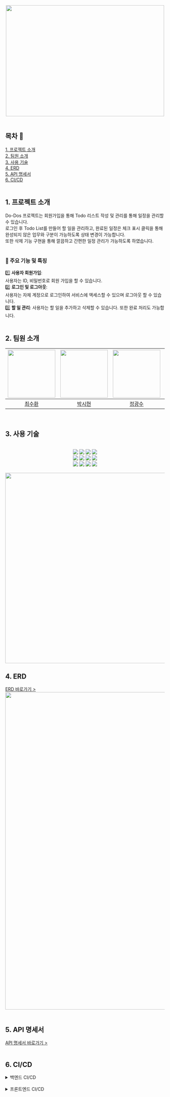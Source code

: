 <div align="center">
<img src="https://github.com/beyond-sw-camp/be05-4th-4team--HR_Do-Dos/assets/114909535/3394ac19-b808-4616-8c57-e40b6b78b07b"width="500" height="350">
</div>
</br>

## 목차 :page_facing_up:
[1. 프로젝트 소개](#1-프로젝트-소개)<br>
[2. 팀원 소개](#2-팀원-소개)<br>
[3. 사용 기술](#3-사용-기술)<br>
[4. ERD](#4-ERD)<br>
[5. API 명세서](#5-API-명세서)<br>
[6. CI/CD](#6-CI/CD)<br>
<br/>

## 1. 프로젝트 소개
Do-Dos 프로젝트는 회원가입을 통해 Todo 리스트 작성 및 관리를 통해 일정을 관리할 수 있습니다. </br>
로그인 후 Todo List를 만들어 할 일을 관리하고, 완료된 일정은 체크 표시 클릭을 통해</br>
완성되지 않은 업무와 구분이 가능하도록 상태 변경이 가능합니다. </br>
또한 삭제 기능 구현을 통해 깔끔하고 간편한 일정 관리가 가능하도록 하였습니다.
</br>
</br>

### :loudspeaker: 주요 기능 및 특징

:one: **사용자 회원가입**: </br>
사용자는 ID, 비밀번호로 회원 가입을 할 수 있습니다.
<br/>
:two: **로그인 및 로그아웃**: </br>
사용자는 자체 계정으로 로그인하여 서비스에 액세스할 수 있으며 로그아웃 할 수 있습니다.
<br/>
:three: **할 일 관리**: 사용자는 할 일을 추가하고 삭제할 수 있습니다. 또한 완료 처리도 가능합니다.
<br/>
<br/>


## 2. 팀원 소개
<div align="center">

| <img src="https://github.com/beyond-sw-camp/be05-4th-4team--HR_Do-Dos/assets/112090609/a2619638-9fa1-41fb-9f6e-cc4bf80085fe" height="150" /> | <img src="https://github.com/OrangeVinyl/dev-back/assets/112090609/b621c195-599c-44bc-b608-ff456478f94f" height="150" /> | <img src="https://github.com/OrangeVinyl/dev-back/assets/112090609/c80695b9-023c-4b44-b639-1135e96e290f" height="150" /> | <img src="https://github.com/OrangeVinyl/dev-back/assets/112090609/dc28d157-b3aa-4341-86bf-557b1270a428" height="150" /> | <img src="https://github.com/OrangeVinyl/dev-back/assets/112090609/446ca013-5a9d-4700-b487-5939a765fa8f" height="150" /> |
|-----------------------------------------------------------------------------------------------------------------------------------|-----------------------------------------------------------------------------------------------------------------------------------|---------------------------------------------------------------------------------------------------------------------------------|-----------------------------------------------------------------------------------------------------------------------------------|-----------------------------------------------------------------------------------------------------------------------------------|
| <div align="center">[최수환](https://github.com/OrangeVinyl)</div>                                                                   | <div align="center"> [박시현](https://github.com/SpecialSHipDobby) </div>                                                            | <div align="center"> [정광수](https://github.com/Jrhkdtn)</div>                                                                    | <div align="center"> [이윤재](https://github.com/itsjaeya)</div>                                                                     | <div align="center"> [방채원](https://github.com/chaewon02)</div>                                                                       |
</div>
</br>
 
## 3. 사용 기술
<div align="center">
</br>
<img src="https://img.shields.io/badge/html5-E34F26?style=for-the-badge&logo=html5&logoColor=white" /> <img src="https://img.shields.io/badge/css-1572B6?style=for-the-badge&logo=css3&logoColor=white" /> <img src="https://img.shields.io/badge/javascript-F7DF1E?style=for-the-badge&logo=javascript&logoColor=black" /> <img src="https://img.shields.io/badge/vue.js-4FC08D?style=for-the-badge&logo=vue.js&logoColor=white" />
</br>
<img src="https://img.shields.io/badge/spring-6DB33F?style=for-the-badge&logo=spring&logoColor=white" /> <img src="https://img.shields.io/badge/gradle-02303A?style=for-the-badge&logo=gradle&logoColor=white" /> <img src="https://img.shields.io/badge/java-007396?style=for-the-badge&logo=java&logoColor=white" /> <img src="https://img.shields.io/badge/springdatajpa-6DB33F?style=for-the-badge&logo=springboot&logoColor=white">
</br>
<img src="https://img.shields.io/badge/mariaDB-003545?style=for-the-badge&logo=mariaDB&logoColor=white" /> 
<img src="https://img.shields.io/badge/jenkins-D24939?style=for-the-badge&logo=jenkins&logoColor=white" />
<img src="https://img.shields.io/badge/git-F05032?style=for-the-badge&logo=git&logoColor=white"> <img src="https://img.shields.io/badge/github-181717?style=for-the-badge&logo=github&logoColor=white">
</br>
</br>
<img src="https://github.com/beyond-sw-camp/be05-2nd-5team-SoEZ-EZCheck/assets/112090609/0d77b0a9-6269-44ac-8fba-270f8b189264" width="600">
</br>
</div>

## 4. ERD
[ERD 바로가기 >](https://www.erdcloud.com/d/3rbMmXinezSxWpEQ4) </br>
<img src="https://github.com/OrangeVinyl/dev-back/assets/112090609/425b9547-6696-4ef4-9b27-e401260f8f2f" width="1000">
</br>
</br>

## 5. API 명세서
[API 명세서 바로가기 >](https://docs.google.com/spreadsheets/d/1cw6FaStuatZ1BdqudmgyIY26N-iJVF-qD2FZlwRVD8o/edit#gid=427773154)
</br>
</br>

## 6. CI/CD
<details>
    <summary>백엔드 CI/CD</summary>
         <details>
             <summary>Jenkins 시현 영상</summary>
                 <video>
                   <source src="동영상_파일_경로.mp4" type="video/mp4">
                 </video>
         </details>
         <details>
             <summary>Jenkins Pipeline</summary>
             <pre><code>
pipeline {
    agent any
    environment {
        DOCKER_IMAGE = ‘orangevinyl/dev-back:1.0’
        DOCKER_COMPOSE_VERSION = ‘2.24.6’
        // Jenkins Credentials IDs
        GITHUB_CREDENTIALS_ID = ‘github-token’
        DOCKER_CREDENTIALS_ID = ‘dockerhub_credentials’
    }
    stages {
        stage(‘Checkout’) {
            steps {
                git branch: ‘main’,
                    url: ‘https://github.com/OrangeVinyl/dev-back.git’,
                    credentialsId: GITHUB_CREDENTIALS_ID
            }
        }
        stage(‘Authorization’) {
            steps {
                sh ‘chmod +x gradlew’
            }
        }
        stage(‘Gradle Build’) {
            steps {
                sh ‘./gradlew clean build bootJAR’
            }
        }
        stage(‘Build Docker Image and Push’) {
            steps {
                script {
                    withCredentials([usernamePassword(credentialsId: DOCKER_CREDENTIALS_ID, usernameVariable: ‘DOCKER_USER’, passwordVariable: ‘DOCKER_PASS’)]) {
                        sh ‘echo $DOCKER_PASS | docker login -u $DOCKER_USER --password-stdin’
                        sh “docker build -t $DOCKER_IMAGE .”
                        sh “docker push $DOCKER_IMAGE”
                    }
                }
            }
        }
        stage(‘Deploy with Docker Compose’) {
            steps {
                script {
                    sh “curl -L https://github.com/docker/compose/releases/download/$DOCKER_COMPOSE_VERSION/docker-compose-Darwin-arm64 -o docker-compose”
                    sh “chmod +x docker-compose”
                    sh “docker-compose build”
                    sh “docker-compose up -d”
                }
            }
        }
    }
    post {
        success {
            slackSend(
                channel: ‘#dev-project’,
                color: ‘#00FF00’,
                message: “:흰색_확인_표시: SUCCESSFUL: 배포 성공 ‘${env.JOB_NAME} [${env.BUILD_NUMBER}]’ (${env.BUILD_URL}) =========”
            )
        }
        failure {
            slackSend(
                channel: ‘#dev-project’,
                color: ‘#FF0000’,
                message: “:x: FAIL: Job ‘${env.JOB_NAME} [${env.BUILD_NUMBER}]’ (${env.BUILD_URL}) ========”
            )
        }
    }
}
</code></pre>
         </details>
         <details>
             <summary>변동사항 슬랙 알람</summary>
                 <img src="https://github.com/OrangeVinyl/dev-back/assets/112090609/cc12291b-408d-4d52-b536-f25a066ed190" />
         </details>
</details>
</br>

<details>
    <summary>프론트엔드 CI/CD</summary>
          <details>
             <summary>Jenkins 시현 영상</summary>
                 <video>
                   <source src="동영상_파일_경로.mp4" type="video/mp4">
                 </video>
         </details>
         <details>
             <summary>Jenkins Pipeline</summary>
             <pre><code>
pipeline {
    agent any
    environment {
        DOCKER_IMAGE = 'orangevinyl/dev-front:1.0'
        
        GITHUB_CREDENTIALS_ID = 'github-token'
        DOCKER_CREDENTIALS_ID = 'dockerhub_credentials'
    }
    stages {
        stage('Build') {
            steps {
                git branch: 'main',
                    url: 'https://github.com/OrangeVinyl/dev-front.git',
                    credentialsId: GITHUB_CREDENTIALS_ID
            }
        }
        
        stage('Install Dependency'){
            steps {
              sh 'npm install'
            }
        }
        
        stage('Npm Build'){
            steps {
              sh 'npm run build'
            }
        }
        
        stage('Build Docker Image'){
            steps {
               script {
                   sh "docker build -t $DOCKER_IMAGE ."
               }
            }
        }
        
        stage('Push Docker Image'){
            steps {
                script {
                    withCredentials([usernamePassword(credentialsId: DOCKER_CREDENTIALS_ID, usernameVariable: 'DOCKER_USER', passwordVariable: 'DOCKER_PASS')]) {
                        sh 'echo $DOCKER_PASS | docker login -u $DOCKER_USER --password-stdin'
                        sh "docker push $DOCKER_IMAGE"
                    }
                }
            }
        }
        
        stage('Run Container'){
            steps {
                script {
                    // Check if the container exists and stop/remove it if it does
                    sh "docker stop vue-container || true"
                    sh "docker rm vue-container || true"
                    
                    withCredentials([usernamePassword(credentialsId: DOCKER_CREDENTIALS_ID, usernameVariable: 'DOCKER_USER', passwordVariable: 'DOCKER_PASS')]) {
                        sh 'echo $DOCKER_PASS | docker login -u $DOCKER_USER --password-stdin'
                        docker.image("${DOCKER_IMAGE}").run('-p 3000:3000 --name vue-container')
                        
                    }
                }
            }
        }
    }
    
     post {
        success {
            slackSend(
                channel: '#dev-project',          
                color: '#00FF00',        
                message: "✅ SUCCESSFUL: 배포 성공 '${env.JOB_NAME} [${env.BUILD_NUMBER}]' (${env.BUILD_URL}) ========="
            )
        }
        failure {
            slackSend(
                channel: '#dev-project',
                color: '#FF0000',
                message: "❌ FAIL: Job '${env.JOB_NAME} [${env.BUILD_NUMBER}]' (${env.BUILD_URL}) ========"
            )
        }
    }
}
             </code></pre>
         </details>
</details>
